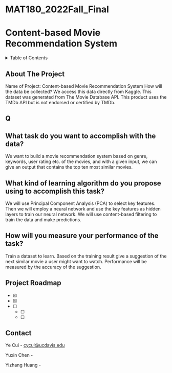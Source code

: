 # MAT180_2022Fall_Final
# Content-based Movie Recommendation System

<!-- TABLE OF CONTENTS -->
<details>
  <summary>Table of Contents</summary>
  <ol>
    <li>
      <a href="#about-the-project">About The Project</a>
    </li>
    
    <li>
      <a href="Q"> What task do you want to accomplish with the data? </a>
    </li>
    
  </ol>
</details>



<!-- ABOUT THE PROJECT -->
## About The Project
Name of Project: Content-based Movie Recommendation System
How will the data be collected?
We access this data directly from Kaggle. This dataset was generated from The Movie Database API. This product uses the TMDb API but is not endorsed or certified by TMDb.

<!-- Q -->
## Q


## What task do you want to accomplish with the data?
We want to build a movie recommendation system based on genre, keywords, user rating etc.
of the movies, and with a given input, we can give an output that contains the top ten most similar movies.

<!-- Q2 -->
## What kind of learning algorithm do you propose using to accomplish this task?
We will use Principal Component Analysis (PCA) to select key features. Then we will employ a neural network and use the key features as hidden layers to train our neural network. We will use content-based filtering to train the data and make predictions. 

<!-- Q3 -->
## How will you measure your performance of the task? 
Train a dataset to learn. Based on the training result give a suggestion of the next similar movie a user might want to watch. Performance will be measured by the accuracy of the suggestion. 




<!-- ROADMAP -->
## Project Roadmap

- [x] 
- [x] 
- [ ] 
    - [ ] 
    - [ ] 


## Contact

Ye Cui - cycui@ucdavis.edu

Yuxin Chen - 

Yizhang Huang - 



